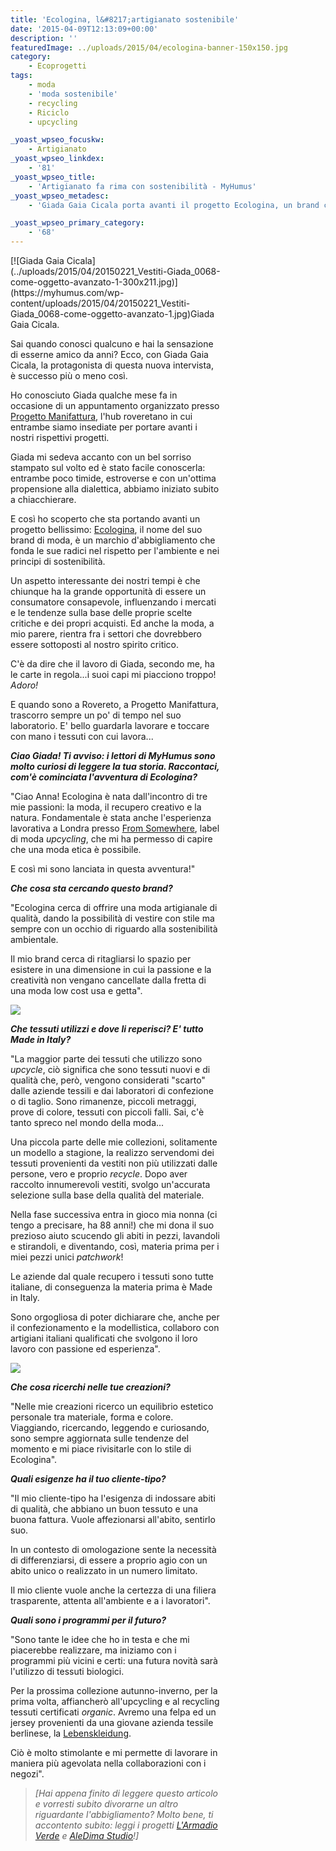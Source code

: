 ```yaml
---
title: 'Ecologina, l&#8217;artigianato sostenibile'
date: '2015-04-09T12:13:09+00:00'
description: ''
featuredImage: ../uploads/2015/04/ecologina-banner-150x150.jpg
category:
    - Ecoprogetti
tags:
    - moda
    - 'moda sostenibile'
    - recycling
    - Riciclo
    - upcycling

_yoast_wpseo_focuskw:
    - Artigianato
_yoast_wpseo_linkdex:
    - '81'
_yoast_wpseo_title:
    - 'Artigianato fa rima con sostenibilità - MyHumus'
_yoast_wpseo_metadesc:
    - 'Giada Gaia Cicala porta avanti il progetto Ecologina, un brand che racchiude in sé artigianato e sostenibilità ambientale.'

_yoast_wpseo_primary_category:
    - '68'
---
```



<div class="wp-caption alignright" id="attachment_1394" style="width: 337px">[![Giada Gaia Cicala](../uploads/2015/04/20150221_Vestiti-Giada_0068-come-oggetto-avanzato-1-300x211.jpg)](https://myhumus.com/wp-content/uploads/2015/04/20150221_Vestiti-Giada_0068-come-oggetto-avanzato-1.jpg)Giada Gaia Cicala.

Sai quando conosci qualcuno e hai la sensazione di esserne amico da anni? Ecco, con Giada Gaia Cicala, la protagonista di questa nuova intervista, è successo più o meno così.

Ho conosciuto Giada qualche mese fa in occasione di un appuntamento organizzato presso [Progetto Manifattura](http://www.progettomanifattura.it), l'hub roveretano in cui entrambe siamo insediate per portare avanti i nostri rispettivi progetti.

Giada mi sedeva accanto con un bel sorriso stampato sul volto ed è stato facile conoscerla: entrambe poco timide, estroverse e con un'ottima propensione alla dialettica, abbiamo iniziato subito a chiacchierare.

E così ho scoperto che sta portando avanti un progetto bellissimo: [Ecologina](http://www.ecologina.it), il nome del suo brand di moda, è un marchio d'abbigliamento che fonda le sue radici nel rispetto per l'ambiente e nei principi di sostenibilità.

Un aspetto interessante dei nostri tempi è che chiunque ha la grande opportunità di essere un consumatore consapevole, influenzando i mercati e le tendenze sulla base delle proprie scelte critiche e dei propri acquisti. Ed anche la moda, a mio parere, rientra fra i settori che dovrebbero essere sottoposti al nostro spirito critico.

C'è da dire che il lavoro di Giada, secondo me, ha le carte in regola...i suoi capi mi piacciono troppo! *Adoro!*

E quando sono a Rovereto, a Progetto Manifattura, trascorro sempre un po' di tempo nel suo laboratorio. E' bello guardarla lavorare e toccare con mano i tessuti con cui lavora...

***Ciao Giada! Ti avviso: i lettori di MyHumus sono molto curiosi di leggere la tua storia. Raccontaci, com'è cominciata l'avventura di Ecologina?***

"Ciao Anna! Ecologina è nata dall'incontro di tre mie passioni: la moda, il recupero creativo e la natura. Fondamentale è stata anche l'esperienza lavorativa a Londra presso [From Somewhere](http://fromsomewhere.co.uk), label di moda *upcycling*, che mi ha permesso di capire che una moda etica è possibile.

E così mi sono lanciata in questa avventura!"

***Che cosa sta cercando questo brand?***

"Ecologina cerca di offrire una moda artigianale di qualità, dando la possibilità di vestire con stile ma sempre con un occhio di riguardo alla sostenibilità ambientale.

Il mio brand cerca di ritagliarsi lo spazio per esistere in una dimensione in cui la passione e la creatività non vengano cancellate dalla fretta di una moda low cost usa e getta".

![](https://myhumus.com/nextgen-attach_to_post/preview/id--1390)

***Che tessuti utilizzi e dove li reperisci? E' tutto Made in Italy?***

"La maggior parte dei tessuti che utilizzo sono *upcycle*, ciò significa che sono tessuti nuovi e di qualità che, però, vengono considerati "scarto" dalle aziende tessili e dai laboratori di confezione o di taglio. Sono rimanenze, piccoli metraggi, prove di colore, tessuti con piccoli falli. Sai, c'è tanto spreco nel mondo della moda...

Una piccola parte delle mie collezioni, solitamente un modello a stagione, la realizzo servendomi dei tessuti provenienti da vestiti non più utilizzati dalle persone, vero e proprio *recycle*. Dopo aver raccolto innumerevoli vestiti, svolgo un'accurata selezione sulla base della qualità del materiale.

Nella fase successiva entra in gioco mia nonna (ci tengo a precisare, ha 88 anni!) che mi dona il suo prezioso aiuto scucendo gli abiti in pezzi, lavandoli e stirandoli, e diventando, così, materia prima per i miei pezzi unici *patchwork*!

Le aziende dal quale recupero i tessuti sono tutte italiane, di conseguenza la materia prima è Made in Italy.

Sono orgogliosa di poter dichiarare che, anche per il confezionamento e la modellistica, collaboro con artigiani italiani qualificati che svolgono il loro lavoro con passione ed esperienza".

![](https://myhumus.com/nextgen-attach_to_post/preview/id--1380)

***Che cosa ricerchi nelle tue creazioni?***

"Nelle mie creazioni ricerco un equilibrio estetico personale tra materiale, forma e colore. Viaggiando, ricercando, leggendo e curiosando, sono sempre aggiornata sulle tendenze del momento e mi piace rivisitarle con lo stile di Ecologina".

***Quali esigenze ha il tuo cliente-tipo?***

"Il mio cliente-tipo ha l'esigenza di indossare abiti di qualità, che abbiano un buon tessuto e una buona fattura. Vuole affezionarsi all'abito, sentirlo suo.

In un contesto di omologazione sente la necessità di differenziarsi, di essere a proprio agio con un abito unico o realizzato in un numero limitato.

Il mio cliente vuole anche la certezza di una filiera trasparente, attenta all'ambiente e a i lavoratori".

***Quali sono i programmi per il futuro?***

"Sono tante le idee che ho in testa e che mi piacerebbe realizzare, ma iniziamo con i programmi più vicini e certi: una futura novità sarà l'utilizzo di tessuti biologici.

Per la prossima collezione autunno-inverno, per la prima volta, affiancherò all'upcycling e al recycling tessuti certificati *organic*. Avremo una felpa ed un jersey provenienti da una giovane azienda tessile berlinese, la [Lebenskleidung](http://www.lebenskleidung.com).

Ciò è molto stimolante e mi permette di lavorare in maniera più agevolata nella collaborazioni con i negozi".

> *\[Hai appena finito di leggere questo articolo e vorresti subito divorarne un altro riguardante l'abbigliamento? Molto bene, ti accontento subito: leggi i progetti [L'Armadio Verde](https://myhumus.com/armadio-verde-swapping/) e [AleDima Studio](https://myhumus.com/riciclo/)!\]*

